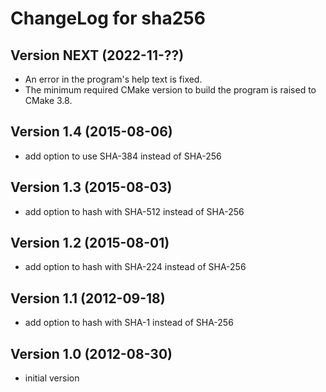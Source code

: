 # ChangeLog for sha256

## Version NEXT (2022-11-??)
  - An error in the program's help text is fixed.
  - The minimum required CMake version to build the program is raised to
    CMake 3.8.

## Version 1.4 (2015-08-06)
  - add option to use SHA-384 instead of SHA-256

## Version 1.3 (2015-08-03)
  - add option to hash with SHA-512 instead of SHA-256

## Version 1.2 (2015-08-01)
  - add option to hash with SHA-224 instead of SHA-256

## Version 1.1 (2012-09-18)
  - add option to hash with SHA-1 instead of SHA-256

## Version 1.0 (2012-08-30)
  - initial version
